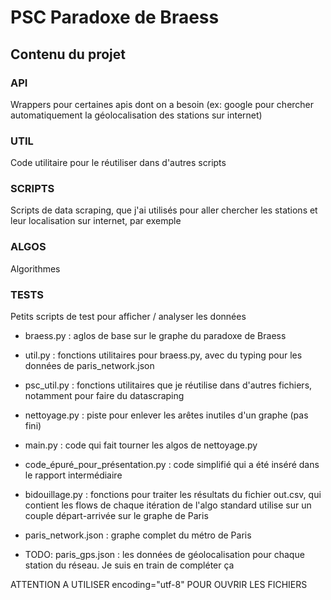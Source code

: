 # PSC Paradoxe de Braess

## Contenu du projet

### API

Wrappers pour certaines apis dont on a besoin (ex: google pour chercher automatiquement la géolocalisation des stations sur internet)

### UTIL

Code utilitaire pour le réutiliser dans d'autres scripts

### SCRIPTS

Scripts de data scraping, que j'ai utilisés pour aller chercher les stations et leur localisation sur internet, par exemple

### ALGOS

Algorithmes

### TESTS

Petits scripts de test pour afficher / analyser les données


* braess.py : aglos de base sur le graphe du paradoxe de Braess
* util.py : fonctions utilitaires pour braess.py, avec du typing pour les données de paris_network.json
* psc_util.py : fonctions utilitaires que je réutilise dans d'autres fichiers, notamment pour faire du datascraping
* nettoyage.py : piste pour enlever les arêtes inutiles d'un graphe (pas fini)
* main.py : code qui fait tourner les algos de nettoyage.py
* code_épuré_pour_présentation.py : code simplifié qui a été inséré dans le rapport intermédiaire
* bidouillage.py : fonctions pour traiter les résultats du fichier out.csv, qui contient les flows de chaque itération de l'algo standard utilise sur un couple départ-arrivée sur le graphe de Paris

* paris_network.json : graphe complet du métro de Paris
* TODO: paris_gps.json : les données de géolocalisation pour chaque station du réseau. Je suis en train de compléter ça

ATTENTION A UTILISER encoding="utf-8" POUR OUVRIR LES FICHIERS